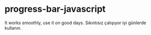 # progress-bar-javascript
 It works smoothly, use it on good days. Sıkıntısız çalışıyor iyi günlerde kullanın.
